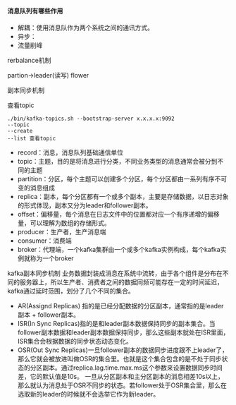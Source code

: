 #### 消息队列有哪些作用

* 解耦：使用消息队作为两个系统之间的通讯方式。
* 异步：
* 流量削峰



rerbalance机制

partion->leader(读写) flower

副本同步机制



查看topic

```
./bin/kafka-topics.sh --bootstrap-server x.x.x.x:9092
--topic
--create 
--list 查看topic
```


* record：消息，消息队列基础通信单位
* topic：主题，目的是将消息进行分类，不同业务类型的消息通常会被分到不同的主题
* partition：分区，每个主题可以创建多个分区，每个分区都由一系列有序不可变的消息组成
* replica：副本，每个分区都有一个或多个副本，主要是存储数据，以日志对象的形式体现，副本又分为leader和follower副本。
* offset：偏移量，每个消息在日志文件中的位置都对应一个有序递增的偏移量，可以理解为数组的存储形式。
* producer：生产者，生产消息端
* consumer：消费端
* broker：代理端，一个kafka集群由一个或多个kafka实例构成，每个kafka实例就称为一个broker

kafka副本同步机制
业务数据封装成消息在系统中流转，由于各个组件是分布在不同的服务器上，所以生产者、消费者之间的数据同频可能存在一定的时间延迟，kafka通过延时范围，划分了几个不同的集合。
* AR(Assignd Replicas) 指的是已经分配数据的分区副本，通常指的是leader副本 + follower副本。
* ISR(In Sync Replicas)指的是和leader副本数据保持同步的副本集合。当follower副本数据和leader副本数据保持同步，那么这些副本就处在ISR里面，ISR集合会根据数据的同步状态动态变化。
* OSR(Out Sync Replicas)一旦follower副本的数据同步进度跟不上leader了，那么它就会被放进叫做OSR的集合里。也就是这个集合包含的是不处于同步状态的分区副本。通过replica.lag.time.max.ms这个参数来设置数据同步时间差，它的默认值是10s。
一旦从分区副本和主分区副本的消息相差10s以上，那么就认为消息处于OSR不同步的状态。若follower处于OSR集合里，那么在选取新的leader的时候就不会选举它作为新leader。